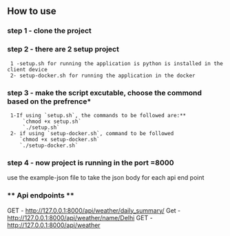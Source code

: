 ## **How to use**
 ### **step 1 - clone the project**
 ### **step 2 - there are 2 setup project**
     1 -setup.sh for running the application is python is installed in the client device 
     2- setup-docker.sh for running the application in the docker 
 ### **step 3 - make the script excutable, choose the commond based on the prefrence***
     1-If using `setup.sh`, the commands to be followed are:**
         `chmod +x setup.sh`
         `./setup.sh`
     2- if using `setup-docker.sh`, command to be followed 
        `chmod +x setup-docker.sh`
        `./setup-docker.sh`
### **step 4 - now project is running in the port =8000**
use the example-json file to take the json body for each api end point

### ** Api endpoints **
GET - http://127.0.0.1:8000/api/weather/daily_summary/
Get - http://127.0.0.1:8000/api/weather/name/Delhi
GET - http://127.0.0.1:8000/api/weather

